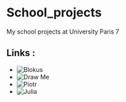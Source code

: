 # School_projects
My school projects at University Paris 7

## Links : 
 * ![Blokus](https://github.com/elusyo/School_projects/tree/master/Blokus)
 * ![Draw Me](https://github.com/elusyo/School_projects/tree/master/Draw-me)
 * ![Piotr]()
 * ![Julia]()

